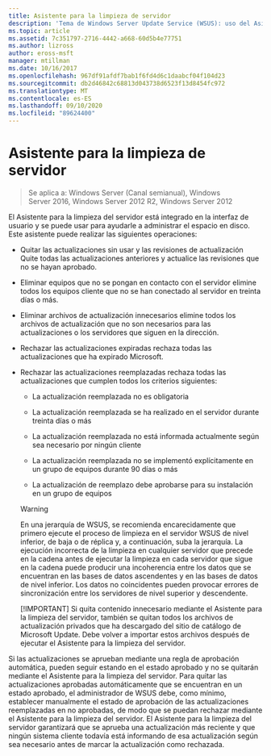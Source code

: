 ```yaml
---
title: Asistente para la limpieza de servidor
description: 'Tema de Windows Server Update Service (WSUS): uso del Asistente para la limpieza del servidor para administrar el espacio en disco'
ms.topic: article
ms.assetid: 7c351797-2716-4442-a668-60d5b4e77751
ms.author: lizross
author: eross-msft
manager: mtillman
ms.date: 10/16/2017
ms.openlocfilehash: 967df91afdf7bab1f6fd4d6c1daabcf04f104d23
ms.sourcegitcommit: db2d46842c68813d043738d6523f13d8454fc972
ms.translationtype: MT
ms.contentlocale: es-ES
ms.lasthandoff: 09/10/2020
ms.locfileid: "89624400"
---
```

# <a name="the-server-cleanup-wizard"></a>Asistente para la limpieza de servidor

>Se aplica a: Windows Server (Canal semianual), Windows Server 2016, Windows Server 2012 R2, Windows Server 2012

El Asistente para la limpieza del servidor está integrado en la interfaz de usuario y se puede usar para ayudarle a administrar el espacio en disco. Este asistente puede realizar las siguientes operaciones:

- Quitar las actualizaciones sin usar y las revisiones de actualización Quite todas las actualizaciones anteriores y actualice las revisiones que no se hayan aprobado.

- Eliminar equipos que no se pongan en contacto con el servidor elimine todos los equipos cliente que no se han conectado al servidor en treinta días o más.

- Eliminar archivos de actualización innecesarios elimine todos los archivos de actualización que no son necesarios para las actualizaciones o los servidores que siguen en la dirección.

- Rechazar las actualizaciones expiradas rechaza todas las actualizaciones que ha expirado Microsoft.

- Rechazar las actualizaciones reemplazadas rechaza todas las actualizaciones que cumplen todos los criterios siguientes:

  -   La actualización reemplazada no es obligatoria

  -   La actualización reemplazada se ha realizado en el servidor durante treinta días o más

  -   La actualización reemplazada no está informada actualmente según sea necesario por ningún cliente

  -   La actualización reemplazada no se implementó explícitamente en un grupo de equipos durante 90 días o más

  -   La actualización de reemplazo debe aprobarse para su instalación en un grupo de equipos

  > [!WARNING]
  >  En una jerarquía de WSUS, se recomienda encarecidamente que primero ejecute el proceso de limpieza en el servidor WSUS de nivel inferior, de baja o de réplica y, a continuación, suba la jerarquía. La ejecución incorrecta de la limpieza en cualquier servidor que precede en la cadena antes de ejecutar la limpieza en cada servidor que sigue en la cadena puede producir una incoherencia entre los datos que se encuentran en las bases de datos ascendentes y en las bases de datos de nivel inferior. Los datos no coincidentes pueden provocar errores de sincronización entre los servidores de nivel superior y descendente.
  >
  > [!IMPORTANT]
  >  Si quita contenido innecesario mediante el Asistente para la limpieza del servidor, también se quitan todos los archivos de actualización privados que ha descargado del sitio de catálogo de Microsoft Update. Debe volver a importar estos archivos después de ejecutar el Asistente para la limpieza del servidor.

Si las actualizaciones se aprueban mediante una regla de aprobación automática, pueden seguir estando en el estado aprobado y no se quitarán mediante el Asistente para la limpieza del servidor. Para quitar las actualizaciones aprobadas automáticamente que se encuentran en un estado aprobado, el administrador de WSUS debe, como mínimo, establecer manualmente el estado de aprobación de las actualizaciones reemplazadas en no aprobadas, de modo que se puedan rechazar mediante el Asistente para la limpieza del servidor. El Asistente para la limpieza del servidor garantizará que se aprueba una actualización más reciente y que ningún sistema cliente todavía está informando de esa actualización según sea necesario antes de marcar la actualización como rechazada.




